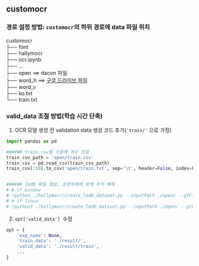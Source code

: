 ## customocr

### 경로 설정 방법: ```customocr```의 하위 경로에 data 파일 위치

customocr <br>
├── font <br>
├── hallymocr <br>
├── ocr.ipynb <br>
├── ... <br>
├── open ==> dacon 파일 <br>
├── word_h ==> [구글 드라이브 파일](https://drive.google.com/file/d/1b_ae-2qFmUOo6-QTOapZ4TbPr8iTYYOp/view?usp=sharing) <br>
├── word_v <br>
├── ko.txt <br>
└── train.txt <br>

### valid_data 조절 방법(학습 시간 단축)

1. OCR 모델 생성 전 validation data 생성 코드 추가(```'train/'``` 으로 가정)
```Python
import pandas as pd

###### train.csv를 이용해 개수 조절
train_csv_path = 'open/train.csv'
train_csv = pd.read_csv(train_csv_path)
train_csv[:10].to_csv('open/train.txt', sep='\t', header=False, index=False)


###### lmdb 파일 생성, 운영체제에 맞게 주석 해제
# # if window
# !python ./hallymocr/create_lmdb_dataset.py --inputPath ./open/ --gtFile ./open/train.txt --outputPath ./result/train 
# # if linux
# !python3 ./hallymocr/create_lmdb_dataset.py --inputPath ./open/ --gtFile ./open/train.txt --outputPath ./result/train 
```

2. ```opt['valid_data'] ```수정
```Python
opt = {
    'exp_name': None,
    'train_data': './result/',
    'valid_data': './result/train',
    ...
}

```
